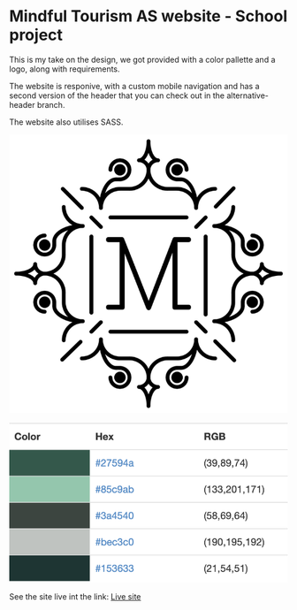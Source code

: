 # Mindful Tourism AS website - School project

This is my take on the design, we got provided with a color pallette and a logo, along with requirements.

The website is responive, with a custom mobile navigation and has a second version of the header that you can check out in the alternative-header branch.

The website also utilises SASS. 

![Mindful Tourism logo](https://raw.githubusercontent.com/mobak88/Mindful-Tourism-oppgave/main/images/tourism-logo.png)

![color palette](https://raw.githubusercontent.com/mobak88/Mindful-Tourism-oppgave/main/assets/Skjermbilde.png)

See the site live int the link: [Live site](https://stupefied-colden-d47e0c.netlify.app/)

